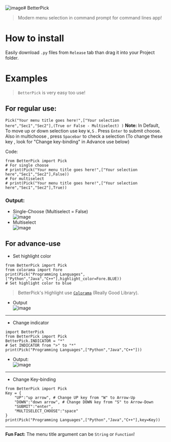 ![image](https://github.com/ScadeBlock/BetterPick/assets/89845150/43628dfe-047f-4b8f-8b67-9f12e9325938)# BetterPick
> Modern menu selection in command prompt for command lines app! 
# How to install
Easily download `.py` files from `Release` tab than drag it into your Project folder.

# Examples
> `BetterPick` is very easy too use!
## For regular use:  
`Pick("Your menu title goes here!",["Your selection here","Sec1","Sec2"],(True or False - Multiselect) )`
**Note:** In Default, To move up or down selection use key `W,S` . Press `Enter` to submit choose. Also in multichoose , press `Spacebar` to check a selection (To change these key , look for "Change key-binding" in Advance use below)

Code: 
```
from BetterPick import Pick
# For single choose
# print(Pick("Your menu title goes here!",["Your selection here","Sec1","Sec2"],False))
# For multiselect
# print(Pick("Your menu title goes here!",["Your selection here","Sec1","Sec2"],True))
```

### Output:
+ Single-Choose (Multiselect = False)  
![image](https://github.com/ScadeBlock/BetterPick/assets/89845150/ff7bb2a9-adbb-4591-b811-8e8f7f38d188)
+ Multiselect  
![image](https://github.com/ScadeBlock/BetterPick/assets/89845150/37b09583-8986-433e-848f-fee62b324f10)

## For advance-use
+ Set highlight color  
```
from BetterPick import Pick
from colorama import Fore
print(Pick("Programming Languages",["Python","Java","C++"],highlight_color=Fore.BLUE))
# Set highlight color to blue
```
> BetterPick's Highlight use [`Colorama`](https://pypi.org/project/colorama/) (Really Good Library).
+ Output  
![image](https://github.com/ScadeBlock/BetterPick/assets/89845150/4631f67f-7fd2-41c0-86b5-e2a067d265a5)
------
+ Change indicator
```
import BetterPick
from BetterPick import Pick
BetterPick.INDICATOR = "*"
# Set INDICATOR from ">" to "*"
print(Pick("Programming Languages",["Python","Java","C++"]))
```
+ Output:  
![image](https://github.com/ScadeBlock/BetterPick/assets/89845150/1ffdcb42-3331-4db2-a83c-1845184991e3)
---
+ Change Key-binding  
```
from BetterPick import Pick
Key = {
    "UP":"up arrow", # Change UP key from "W" to Arrow-Up
    "DOWN":"down arrow", # Change DOWN key from "S" to Arrow-Down
    "SUBMIT":"enter",
    "MULTISELECT_CHOOSE":"space"
} 
print(Pick("Programming Languages",["Python","Java","C++"],key=Key))
```
--- 
**Fun Fact:** The menu title argument can be `String` or `Function`!
